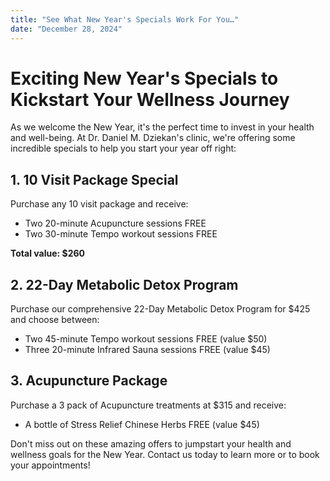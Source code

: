 ```yaml
---
title: "See What New Year's Specials Work For You…"
date: "December 28, 2024"
---
```


# Exciting New Year's Specials to Kickstart Your Wellness Journey

As we welcome the New Year, it's the perfect time to invest in your health and well-being. At Dr. Daniel M. Dziekan's clinic, we're offering some incredible specials to help you start your year off right:

## 1. 10 Visit Package Special

Purchase any 10 visit package and receive:

- Two 20-minute Acupuncture sessions FREE
- Two 30-minute Tempo workout sessions FREE

**Total value: $260**

## 2. 22-Day Metabolic Detox Program

Purchase our comprehensive 22-Day Metabolic Detox Program for $425 and choose between:

- Two 45-minute Tempo workout sessions FREE (value $50)
- Three 20-minute Infrared Sauna sessions FREE (value $45)

## 3. Acupuncture Package

Purchase a 3 pack of Acupuncture treatments at $315 and receive:

- A bottle of Stress Relief Chinese Herbs FREE (value $45)

Don't miss out on these amazing offers to jumpstart your health and wellness goals for the New Year. Contact us today to learn more or to book your appointments!

